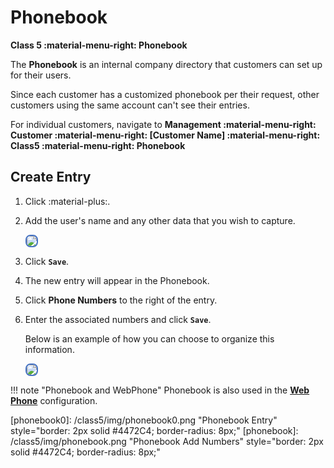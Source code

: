 # Phonebook

**Class 5 :material-menu-right: Phonebook**

The **Phonebook** is an internal company directory that customers can set up for their users.

Since each customer has a customized phonebook per their request, other customers using the same account can't see their entries.

For individual customers, navigate to **Management :material-menu-right: Customer :material-menu-right: [Customer Name] :material-menu-right: Class5 :material-menu-right: Phonebook**

## Create Entry

1. Click :material-plus:.
2. Add the user's name and any other data that you wish to capture.

    <img src= "/class5/img/pb1.png" style="border: 2px solid #4472C4; border-radius: 8px;">

3. Click **`Save`**.
4. The new entry will appear in the Phonebook.
5. Click **Phone Numbers** to the right of the entry.
6. Enter the associated numbers and click **`Save`**.

    Below is an example of how you can choose to organize this information.

    <img src= "/class5/img/pb2.png" style="border: 2px solid #4472C4; border-radius: 8px;">

!!! note "Phonebook and WebPhone"
    Phonebook is also used in the [**Web Phone**](https://docs.connexcs.com/webphone/) configuration.

[phonebook0]: /class5/img/phonebook0.png "Phonebook Entry" style="border: 2px solid #4472C4; border-radius: 8px;"
[phonebook]: /class5/img/phonebook.png "Phonebook Add Numbers" style="border: 2px solid #4472C4; border-radius: 8px;"
